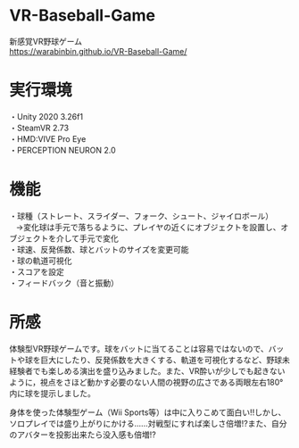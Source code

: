 # VR-Baseball-Game
新感覚VR野球ゲーム<Br>
https://warabinbin.github.io/VR-Baseball-Game/ <Br>

# 実行環境
・Unity 2020 3.26f1 <Br>
・SteamVR 2.73 <Br>
・HMD:VIVE Pro Eye <Br>
・PERCEPTION NEURON 2.0 <Br>
  
# 機能
・球種（ストレート、スライダー、フォーク、シュート、ジャイロボール） <Br>
 &nbsp;&nbsp;&nbsp;→変化球は手元で落ちるように、プレイヤの近くにオブジェクトを設置し、オブジェクトを介して手元で変化<Br>
・球速、反発係数、球とバットのサイズを変更可能 <Br>
・球の軌道可視化 <Br>
・スコアを設定 <Br>
・フィードバック（音と振動） <Br>

# 所感
体験型VR野球ゲームです。球をバットに当てることは容易ではないので、バットや球を巨大にしたり、反発係数を大きくする、軌道を可視化するなど、野球未経験者でも楽しめる演出を盛り込みました。また、VR酔いが少しでも起きないように，視点をさほど動かす必要のない人間の視野の広さである両眼左右180°内に球を提示しました。<BR>

身体を使った体験型ゲーム（Wii Sports等）は中に入りこめて面白い!!しかし、ソロプレイでは盛り上がりにかける......対戦型にすれば楽しさ倍増!?また、自分のアバターを投影出来たら没入感も倍増!?<Br>
